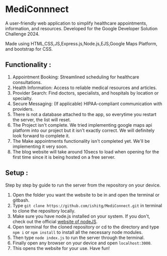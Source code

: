 # MediConnnect
A user-friendly web application to simplify healthcare appointments, information, and resources. Developed for the Google Developer Solution Challenge 2024.

Made using HTML,CSS,JS,Express.js,Node.js,EJS,Google Maps Platform, and bootstrap for CSS.

## Functionality : 
1. Appointment Booking: Streamlined scheduling for healthcare consultations.
2. Health Information: Access to reliable medical resources and articles.
3. Provider Search: Find doctors, specialists, and hospitals by location or specialty.
4. Secure Messaging: (If applicable) HIPAA-compliant communication with providers.
5. There is not a database attached to the app, so everytime you restart the server, the list will reset.
6. The Project isn't complete. We tried implementing google maps api platform into our project but it isn't exactly correct. We will definitely look forward to complete it.
7. The Make appointments functionality isn't completed yet. We'll be implementing it very soon.
8. The blog website will take around 10secs to load when opening for the first time since it is being hosted on a free server.

## Setup : 
Step by step by guide to run the server from the repository on your device.

1. Open the folder you want the website to be in and open the terminal or gitbash.
2. Type ```git clone https://github.com/ishitg/MediConnect.git``` in terminal to clone the repository locally.
3. Make sure you have node.js installed on your system. If you don't, check out the official [website of nodeJS](https://nodejs.org/en/download).
4. Open terminal for the cloned repository or cd to the directory and type ```npm i``` or ```npm install``` to install all the necessary node modules.
5. Then type ```node index.js``` to run the server through the terminal.
6. Finally open any browser on your device and open ```localhost:3000```.
7. This opens the website for your use. Have fun!
